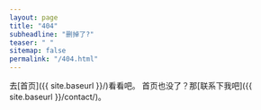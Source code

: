```yaml
---
layout: page
title: "404"
subheadline: "删掉了?"
teaser: " "
sitemap: false
permalink: "/404.html"
---
```


去[首页]({{ site.baseurl }}/)看看吧。
首页也没了？那[联系下我吧]({{ site.baseurl }}/contact/)。

